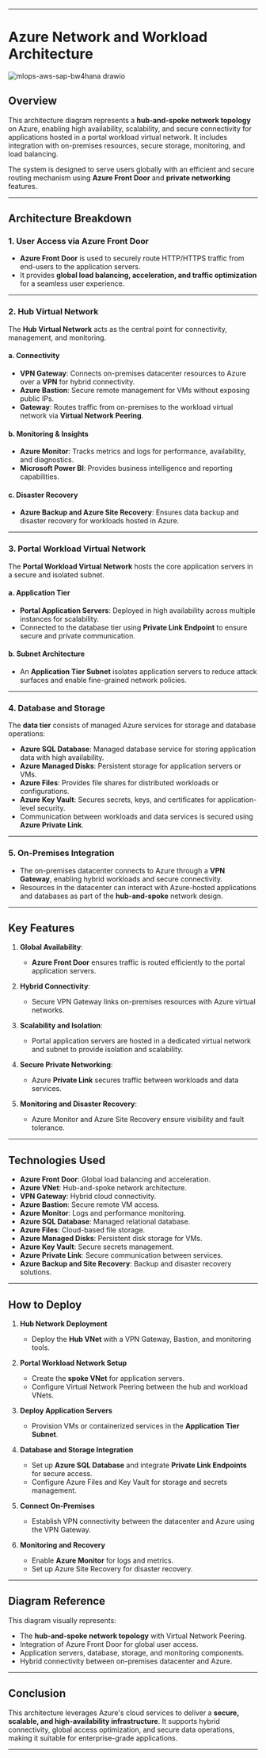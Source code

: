 

---

# **Azure Network and Workload Architecture**
![mlops-aws-sap-bw4hana drawio](https://github.com/user-attachments/assets/971f5331-1f73-480b-ad09-87e6ee02a849)

## **Overview**  
This architecture diagram represents a **hub-and-spoke network topology** on Azure, enabling high availability, scalability, and secure connectivity for applications hosted in a portal workload virtual network. It includes integration with on-premises resources, secure storage, monitoring, and load balancing.

The system is designed to serve users globally with an efficient and secure routing mechanism using **Azure Front Door** and **private networking** features.

---

## **Architecture Breakdown**

### **1. User Access via Azure Front Door**  
- **Azure Front Door** is used to securely route HTTP/HTTPS traffic from end-users to the application servers.  
- It provides **global load balancing, acceleration, and traffic optimization** for a seamless user experience.  

---

### **2. Hub Virtual Network**  

The **Hub Virtual Network** acts as the central point for connectivity, management, and monitoring.  

#### **a. Connectivity**  
- **VPN Gateway**: Connects on-premises datacenter resources to Azure over a **VPN** for hybrid connectivity.  
- **Azure Bastion**: Secure remote management for VMs without exposing public IPs.  
- **Gateway**: Routes traffic from on-premises to the workload virtual network via **Virtual Network Peering**.  

#### **b. Monitoring & Insights**  
- **Azure Monitor**: Tracks metrics and logs for performance, availability, and diagnostics.  
- **Microsoft Power BI**: Provides business intelligence and reporting capabilities.  

#### **c. Disaster Recovery**  
- **Azure Backup and Azure Site Recovery**: Ensures data backup and disaster recovery for workloads hosted in Azure.  

---

### **3. Portal Workload Virtual Network**  

The **Portal Workload Virtual Network** hosts the core application servers in a secure and isolated subnet.  

#### **a. Application Tier**  
- **Portal Application Servers**: Deployed in high availability across multiple instances for scalability.  
- Connected to the database tier using **Private Link Endpoint** to ensure secure and private communication.

#### **b. Subnet Architecture**  
- An **Application Tier Subnet** isolates application servers to reduce attack surfaces and enable fine-grained network policies.  

---

### **4. Database and Storage**  

The **data tier** consists of managed Azure services for storage and database operations:  
- **Azure SQL Database**: Managed database service for storing application data with high availability.  
- **Azure Managed Disks**: Persistent storage for application servers or VMs.  
- **Azure Files**: Provides file shares for distributed workloads or configurations.  
- **Azure Key Vault**: Secures secrets, keys, and certificates for application-level security.  
- Communication between workloads and data services is secured using **Azure Private Link**.

---

### **5. On-Premises Integration**  
- The on-premises datacenter connects to Azure through a **VPN Gateway**, enabling hybrid workloads and secure connectivity.  
- Resources in the datacenter can interact with Azure-hosted applications and databases as part of the **hub-and-spoke** network design.  

---

## **Key Features**  
1. **Global Availability**:  
   - **Azure Front Door** ensures traffic is routed efficiently to the portal application servers.  

2. **Hybrid Connectivity**:  
   - Secure VPN Gateway links on-premises resources with Azure virtual networks.  

3. **Scalability and Isolation**:  
   - Portal application servers are hosted in a dedicated virtual network and subnet to provide isolation and scalability.  

4. **Secure Private Networking**:  
   - Azure **Private Link** secures traffic between workloads and data services.  

5. **Monitoring and Disaster Recovery**:  
   - Azure Monitor and Azure Site Recovery ensure visibility and fault tolerance.

---

## **Technologies Used**  
- **Azure Front Door**: Global load balancing and acceleration.  
- **Azure VNet**: Hub-and-spoke network architecture.  
- **VPN Gateway**: Hybrid cloud connectivity.  
- **Azure Bastion**: Secure remote VM access.  
- **Azure Monitor**: Logs and performance monitoring.  
- **Azure SQL Database**: Managed relational database.  
- **Azure Files**: Cloud-based file storage.  
- **Azure Managed Disks**: Persistent disk storage for VMs.  
- **Azure Key Vault**: Secure secrets management.  
- **Azure Private Link**: Secure communication between services.  
- **Azure Backup and Site Recovery**: Backup and disaster recovery solutions.

---

## **How to Deploy**  
1. **Hub Network Deployment**  
   - Deploy the **Hub VNet** with a VPN Gateway, Bastion, and monitoring tools.  

2. **Portal Workload Network Setup**  
   - Create the **spoke VNet** for application servers.  
   - Configure Virtual Network Peering between the hub and workload VNets.  

3. **Deploy Application Servers**  
   - Provision VMs or containerized services in the **Application Tier Subnet**.  

4. **Database and Storage Integration**  
   - Set up **Azure SQL Database** and integrate **Private Link Endpoints** for secure access.  
   - Configure Azure Files and Key Vault for storage and secrets management.  

5. **Connect On-Premises**  
   - Establish VPN connectivity between the datacenter and Azure using the VPN Gateway.  

6. **Monitoring and Recovery**  
   - Enable **Azure Monitor** for logs and metrics.  
   - Set up Azure Site Recovery for disaster recovery.

---

## **Diagram Reference**  
This diagram visually represents:  
- The **hub-and-spoke network topology** with Virtual Network Peering.  
- Integration of Azure Front Door for global user access.  
- Application servers, database, storage, and monitoring components.  
- Hybrid connectivity between on-premises datacenter and Azure.  

---

## **Conclusion**  
This architecture leverages Azure's cloud services to deliver a **secure, scalable, and high-availability infrastructure**. It supports hybrid connectivity, global access optimization, and secure data operations, making it suitable for enterprise-grade applications.

---
